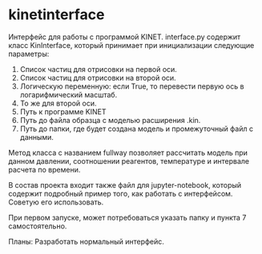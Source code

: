 # kinetinterface
Интерфейс для работы с программой KINET. 
interface.py содержит класс KinInterface, который принимает при инициализации следующие параметры:
1. Список частиц для отрисовки на первой оси.
2. Список частиц для отрисовки на второй оси.
3. Логическую переменную: если True, то перевести первую ось в логарифмический масштаб.
4. То же для второй оси.
5. Путь к программе KINET
6. Путь до файла образца с моделью расширения .kin.
7. Путь до папки, где будет создана модель и промежуточный файл с данными.

Метод класса с названием fullway позволяет рассчитать модель при данном давлении, соотношении реагентов, температуре и интервале расчета по времени.

В состав проекта входит также файл для jupyter-notebook, который содержит подробный пример того, как работать с интерфейсом. Советую его использовать. 

При первом запуске, может потребоваться указать папку и пункта 7 самостоятельно. 


Планы:
Разработать нормальный интерфейс.
